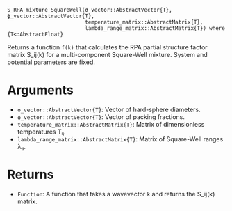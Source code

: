 ```
S_RPA_mixture_SquareWell(σ_vector::AbstractVector{T}, ϕ_vector::AbstractVector{T}, 
                         temperature_matrix::AbstractMatrix{T}, 
                         lambda_range_matrix::AbstractMatrix{T}) where {T<:AbstractFloat}
```

Returns a function `f(k)` that calculates the RPA partial structure factor matrix S_ij(k) for a multi-component Square-Well mixture. System and potential parameters are fixed.

# Arguments

  * `σ_vector::AbstractVector{T}`: Vector of hard-sphere diameters.
  * `ϕ_vector::AbstractVector{T}`: Vector of packing fractions.
  * `temperature_matrix::AbstractMatrix{T}`: Matrix of dimensionless temperatures Tᵢⱼ.
  * `lambda_range_matrix::AbstractMatrix{T}`: Matrix of Square-Well ranges λᵢⱼ.

# Returns

  * `Function`: A function that takes a wavevector `k` and returns the S_ij(k) matrix.

